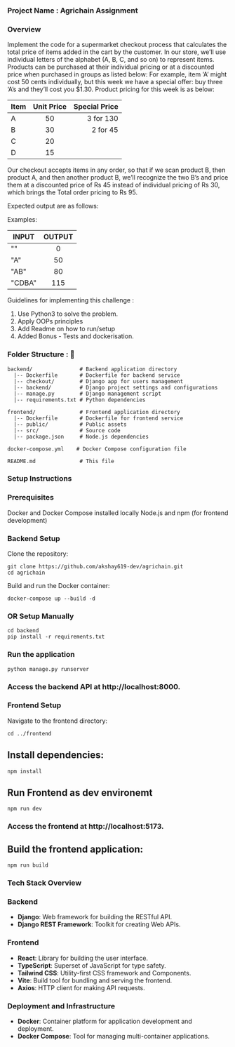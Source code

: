 ### Project Name : Agrichain Assignment

### Overview

Implement the code for a supermarket checkout process that calculates the total
price of items added in the cart by the customer. In our store, we’ll use individual
letters of the alphabet (A, B, C, and so on) to represent items. Products can be
purchased at their individual pricing or at a discounted price when purchased in
groups as listed below: For example, item ‘A’ might cost 50 cents individually, but
this week we have a special offer: buy three ‘A’s and they’ll cost you $1.30. Product
pricing for this week is as below:
         
| Item   | Unit Price    | Special Price   |
| ------ |:-------------:| ---------------:|
| A      | 50            | 3 for 130       |
| B      | 30            | 2 for 45        |
| C      | 20            |                 |
| D      | 15            |                 |


Our checkout accepts items in any order, so that if we scan product B, then product
A, and then another product B, we’ll recognize the two B’s and price them at a
discounted price of Rs 45 instead of individual pricing of Rs 30, which brings the
Total order pricing to Rs 95.

Expected output are as follows:

Examples:

| INPUT  | OUTPUT        |
| ------ |:-------------:|
| ""     | 0             |
| "A"    | 50            |
| "AB"   | 80            |
| "CDBA" | 115           |


Guidelines for implementing this challenge : 
1. Use Python3 to solve the problem.
2. Apply OOPs principles
3. Add Readme on how to run/setup
4. Added Bonus - Tests and dockerisation.




### Folder Structure : 📂


```shell
backend/               # Backend application directory
  |-- Dockerfile       # Dockerfile for backend service
  |-- checkout/        # Django app for users management
  |-- backend/         # Django project settings and configurations
  |-- manage.py        # Django management script
  |-- requirements.txt # Python dependencies

frontend/              # Frontend application directory
  |-- Dockerfile       # Dockerfile for frontend service
  |-- public/          # Public assets
  |-- src/             # Source code
  |-- package.json     # Node.js dependencies

docker-compose.yml    # Docker Compose configuration file

README.md              # This file

```

### Setup Instructions

### Prerequisites
Docker and Docker Compose installed locally
Node.js and npm (for frontend development)

### Backend Setup

Clone the repository:

```shell
git clone https://github.com/akshay619-dev/agrichain.git
cd agrichain
```

Build and run the Docker container:

```shell
docker-compose up --build -d
```

### OR Setup Manually

```shell
cd backend
pip install -r requirements.txt
```
### Run the application 
```shell
python manage.py runserver
```

### Access the backend API at http://localhost:8000.

### Frontend Setup

Navigate to the frontend directory:

```shell
cd ../frontend
```
## Install dependencies:

```shell
npm install
```
## Run Frontend as dev environemt

```shell
npm run dev
```

### Access the frontend at http://localhost:5173.

## Build the frontend application:

```shell
npm run build
```

### Tech Stack Overview

### Backend
- **Django**: Web framework for building the RESTful API.
- **Django REST Framework**: Toolkit for creating Web APIs.

### Frontend
- **React**: Library for building the user interface.
- **TypeScript**: Superset of JavaScript for type safety.
- **Tailwind CSS**: Utility-first CSS framework and Components.
- **Vite**: Build tool for bundling and serving the frontend.
- **Axios**: HTTP client for making API requests.

### Deployment and Infrastructure
- **Docker**: Container platform for application development and deployment.
- **Docker Compose**: Tool for managing multi-container applications.






